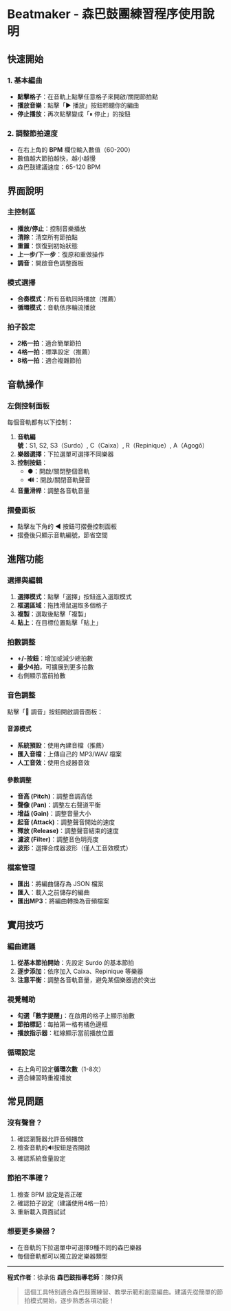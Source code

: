 # Beatmaker - 森巴鼓團練習程序使用說明

## 快速開始

### 1. 基本編曲
- **點擊格子**：在音軌上點擊任意格子來開啟/關閉節拍點
- **播放音樂**：點擊「▶ 播放」按鈕聆聽你的編曲
- **停止播放**：再次點擊變成「⏸ 停止」的按鈕

### 2. 調整節拍速度
- 在右上角的 **BPM** 欄位輸入數值（60-200）
- 數值越大節拍越快，越小越慢
- 森巴鼓建議速度：65-120 BPM

## 界面說明

### 主控制區
- **播放/停止**：控制音樂播放
- **清除**：清空所有節拍點
- **重置**：恢復到初始狀態
- **上一步/下一步**：復原和重做操作
- **調音**：開啟音色調整面板

### 模式選擇
- **合奏模式**：所有音軌同時播放（推薦）
- **循環模式**：音軌依序輪流播放

### 拍子設定
- **2格一拍**：適合簡單節拍
- **4格一拍**：標準設定（推薦）
- **8格一拍**：適合複雜節拍

## 音軌操作

### 左側控制面板
每個音軌都有以下控制：

1. **音軌編號**：S1, S2, S3（Surdo）, C（Caixa）, R（Repinique）, A（Agogô）
2. **樂器選擇**：下拉選單可選擇不同樂器
3. **控制按鈕**：
   - **●**：開啟/關閉整個音軌
   - **🔊**：開啟/關閉音軌聲音
4. **音量滑桿**：調整各音軌音量

### 摺疊面板
- 點擊左下角的 **◀** 按鈕可摺疊控制面板
- 摺疊後只顯示音軌編號，節省空間

## 進階功能

### 選擇與編輯
1. **選擇模式**：點擊「選擇」按鈕進入選取模式
2. **框選區域**：拖拽滑鼠選取多個格子
3. **複製**：選取後點擊「複製」
4. **貼上**：在目標位置點擊「貼上」

### 拍數調整
- **+/-按鈕**：增加或減少總拍數
- **最少4拍**，可擴展到更多拍數
- 右側顯示當前拍數

### 音色調整
點擊「🎵 調音」按鈕開啟調音面板：

#### 音源模式
- **系統預設**：使用內建音檔（推薦）
- **匯入音檔**：上傳自己的 MP3/WAV 檔案
- **人工音效**：使用合成器音效

#### 參數調整
- **音高 (Pitch)**：調整音調高低
- **聲像 (Pan)**：調整左右聲道平衡
- **增益 (Gain)**：調整音量大小
- **起音 (Attack)**：調整聲音開始的速度
- **釋放 (Release)**：調整聲音結束的速度
- **濾波 (Filter)**：調整音色明亮度
- **波形**：選擇合成器波形（僅人工音效模式）

### 檔案管理
- **匯出**：將編曲儲存為 JSON 檔案
- **匯入**：載入之前儲存的編曲
- **匯出MP3**：將編曲轉換為音頻檔案

## 實用技巧

### 編曲建議
1. **從基本節拍開始**：先設定 Surdo 的基本節拍
2. **逐步添加**：依序加入 Caixa、Repinique 等樂器
3. **注意平衡**：調整各音軌音量，避免某個樂器過於突出

### 視覺輔助
- **勾選「數字提醒」**：在啟用的格子上顯示拍數
- **節拍標記**：每拍第一格有橘色邊框
- **播放指示器**：紅線顯示當前播放位置

### 循環設定
- 右上角可設定**循環次數**（1-8次）
- 適合練習時重複播放

## 常見問題

### 沒有聲音？
1. 確認瀏覽器允許音頻播放
2. 檢查音軌的🔊按鈕是否開啟
3. 確認系統音量設定

### 節拍不準確？
1. 檢查 BPM 設定是否正確
2. 確認拍子設定（建議使用4格一拍）
3. 重新載入頁面試試

### 想要更多樂器？
- 在音軌的下拉選單中可選擇9種不同的森巴樂器
- 每個音軌都可以獨立設定樂器類型

---

**程式作者**：徐承佑
**森巴鼓指導老師**：陳仰真

> 這個工具特別適合森巴鼓團練習、教學示範和創意編曲。建議先從簡單的節拍模式開始，逐步熟悉各項功能！
